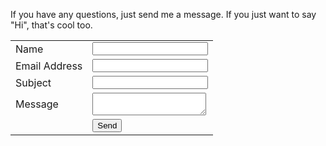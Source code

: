 If you have any questions, just send me a message. If you just want to say "Hi", that's cool too.

<div id="mb-error" class="animated message-box error hide"></div>
<div id="mb-success" class="animated message-box success hide"></div>
<form id="contact-form" class="contact-form animated" action="/contact" method="POST">
    <input type="hidden" name="formId" value="contact">
    <table>
        <tbody>
            <tr>
                <td>Name</td>
                <td><input type="text" name="name"></td>
            </tr>
            <tr>
                <td>Email Address</td>
                <td><input type="text" name="email"></td>
            </tr>
            <tr>
                <td>Subject</td>
                <td><input type="text" name="subject"></td>
            </tr>
            <tr>
                <td>Message</td>
                <td><textarea name="message"></textarea></td>
            </tr>
            <tr>
                <td></td>
                <td><input type="submit" value="Send"></td>
            </tr>
        </tbody>
    </table>
</form>
<script src="/js/contact-handlers.js"></script>
